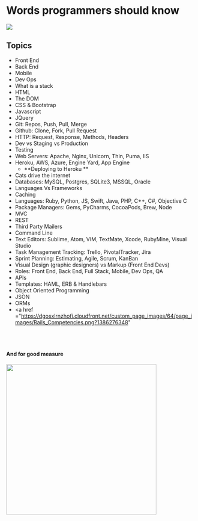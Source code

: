 # Words programmers should know

<a href="https://www.youtube.com/watch?v=BR8zFANeBGQ" target="_blank"><img src="https://raw.githubusercontent.com/dladowitz/coding-for-non-coders/master/curriculum/images/shit_silicon_valley_says.png"> </a>
## Topics
* Front End
* Back End
* Mobile
* Dev Ops
* What is a stack
* HTML
* The DOM
* CSS & Bootstrap
* Javascript
* JQuery
* Git: Repos, Push, Pull, Merge
* Github: Clone, Fork, Pull Request
* HTTP: Request, Response, Methods, Headers
* Dev vs Staging vs Production
* Testing
* Web Servers: Apache, Nginx, Unicorn, Thin, Puma, IIS
* Heroku, AWS, Azure, Engine Yard, App Engine
	* **Deploying to Heroku	 **
* Cats drive the internet
* Databases: MySQL, Postgres, SQLite3, MSSQL, Oracle
* Languages Vs Frameworks
* Caching
* Languages: Ruby, Python, JS, Swift, Java, PHP, C++, C#, Objective C
* Package Managers: Gems, PyCharms, CocoaPods, Brew, Node
* MVC
* REST
* Third Party Mailers
* Command Line
* Text Editors: Sublime, Atom, VIM, TextMate, Xcode, RubyMine, Visual Studio
* Task Management Tracking: Trello, PivotalTracker, Jira
* Sprint Planning: Estimating, Agile, Scrum, KanBan
* Visual Design (graphic designers) vs Markup (Front End Devs)
* Roles: Front End, Back End, Full Stack, Mobile, Dev Ops, QA
* APIs
* Templates: HAML, ERB & Handlebars
* Object Oriented Programming
* JSON
* ORMs
* <a href ="https://dgosxlrnzhofi.cloudfront.net/custom_page_images/64/page_images/Rails_Competencies.png?1386276348"
<br>
<br>

#### And for good measure

<a href="https://www.youtube.com/watch?v=h-RtayJQubY" target="_blank"><img src="https://raw.githubusercontent.com/dladowitz/coding-for-non-coders/master/curriculum/images/shit_hipsters_say.png" height=400> </a>
